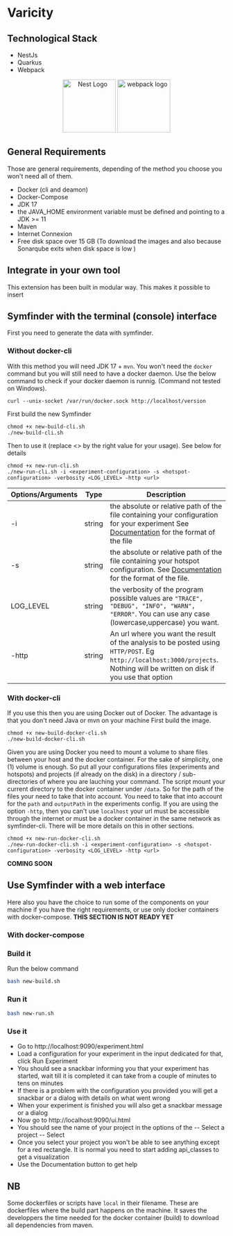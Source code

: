 # Varicity

## Technological Stack
- NestJs
- Quarkus
- Webpack
<p align="center">
  <a href="http://nestjs.com/" target="blank"><img src="https://nestjs.com/img/logo_text.svg" width="122" height="122" alt="Nest Logo" /></a>
<a href="http://nestjs.com/" target="blank"><img class="logo" src="https://webpack.js.org/site-logo.1fcab817090e78435061.svg" alt="webpack logo" width="122" height="122"></a>
</p>

## General Requirements
Those are general requirements, depending of the method you choose you won't need all of them.
- Docker (cli and deamon)
- Docker-Compose
- JDK 17
- the JAVA_HOME environment variable must be defined and pointing to a JDK >= 11
- Maven
- Internet Connexion
- Free disk space over 15 GB (To download the images and also because Sonarqube exits when disk space is low )
## Integrate in your own tool
This extension has been built in modular way. This makes it possible to insert 
## Symfinder with the terminal (console) interface
First you need to generate the data with symfinder.

### Without docker-cli
With this method you will need JDK 17 + `mvn`. You won't need the `docker` command but you will still need to have a docker
daemon. Use the below command to check if your docker daemon is runnig. (Command not tested on Windows).
```shell
curl --unix-socket /var/run/docker.sock http://localhost/version
```
First build the new Symfinder 
```shell
chmod +x new-build-cli.sh
./new-build-cli.sh
```
Then to use it  (replace <> by the right value for your usage). See below for details

```shell
chmod +x new-run-cli.sh
./new-run-cli.sh -i <experiment-configuration> -s <hotspot-configuration> -verbosity <LOG_LEVEL> -http <url>
```
| Options/Arguments         | Type    | Description |
|--------------|-----------|------------|
|-i | string | the absolute or relative path of the file containing your configuration for your experiment See [Documentation](Wiki.md) for the format of the file|
| -s | string | the absolute or relative path of the file containing your hotspot configuration. See [Documentation](Wiki.md) for the format of the file.|
| LOG_LEVEL | string | the verbosity of the program possible values are `"TRACE", "DEBUG", "INFO", "WARN", "ERROR"`. You can use any case (lowercase,uppercase) you want.|
| -http | string | An url where you want the result of the analysis to be posted using `HTTP/POST`. Eg `http://localhost:3000/projects`. Nothing will be written on disk if you use that option|

### With docker-cli
If you use this then you are using Docker out of Docker. The advantage is that you don't need Java or mvn on your machine
First build the image. 
```shell
chmod +x new-build-docker-cli.sh
./new-build-docker-cli.sh
```
Given you are using Docker you need to mount a volume to share files between your host and the docker container.
For the sake of simplicity, one (1) volume is enough. So put all your configurations files (experiments and hotspots) and projects (if already on the disk) in a directory /
sub-directories of where you are lauching your command.
The script mount your current directory to the docker container under `/data`. 
So for the path of the files your need to take that into account.
You need to take that into account for the `path` and `outputPath` in the experiments config.
If you are using the option `-http`, then you can't use `localhost` your url must be accessible through the internet or must be 
a docker container in the same network as symfinder-cli. There will be more details on this in other sections.
```shell
chmod +x new-run-docker-cli.sh
./new-run-docker-cli.sh -i <experiment-configuration> -s <hotspot-configuration> -verbosity <LOG_LEVEL> -http <url>
```
**COMING SOON**

## Use Symfinder with a web interface
Here also you have the choice to run some of the components on your machine if you have the right requirements,
or use only docker containers with docker-compose.
**THIS SECTION IS NOT READY YET**
### With docker-compose
### Build it



Run the below command
```sh
bash new-build.sh
```

### Run it

```sh
bash new-run.sh
```


### Use it

- Go to http://localhost:9090/experiment.html
- Load a configuration for your experiment in the input dedicated for that, click Run Experiment
- You should see a snackbar informing you that your experiment has started, wait till it is completed it can take from a couple of minutes to tens on minutes
- If there is a problem with the configuration you provided you will get a snackbar or a dialog with details on what went wrong
- When your experiment is finished you will also get a snackbar message or a dialog
- Now go to http://localhost:9090/ui.html
- You should see the name of your project in the options of the  -- Select a project -- Select
- Once you select your project you won't be able to see anything except for a red rectangle. It is normal you need to start adding api_classes to get a visualization
- Use the Documentation button to get help

## NB
Some dockerfiles or scripts have `local` in their filename. These are dockerfiles where the build part happens on the machine. 
It saves the developpers the time needed for the docker container (build) to download all dependencies from maven.